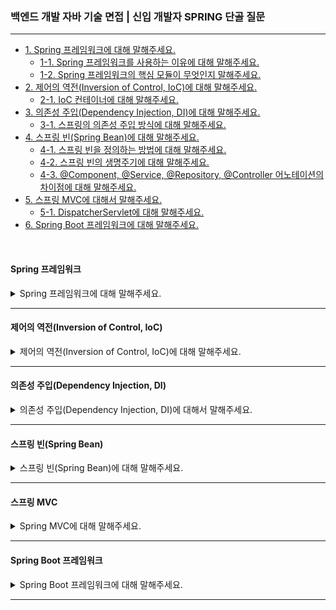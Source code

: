 ### 백엔드 개발 자바 기술 면접 | 신입 개발자 SPRING 단골 질문

---

- [1. Spring 프레임워크에 대해 말해주세요.](#spring-프레임워크)
    - [1-1. Spring 프레임워크를 사용하는 이유에 대해 말해주세요.]()
    - [1-2. Spring 프레임워크의 핵심 모듈이 무엇인지 말해주세요.]()
- [2. 제어의 역전(Inversion of Control, IoC)에 대해 말해주세요.](#제어의-역전inversion-of-control-ioc)
    - [2-1. IoC 컨테이너에 대해 말해주세요.]()
- [3. 의존성 주입(Dependency Injection, DI)에 대해 말해주세요.](#의존성-주입dependency-injection-di)
    - [3-1. 스프링의 의존성 주입 방식에 대해 말해주세요.]()
- [4. 스프링 빈(Spring Bean)에 대해 말해주세요.](#스프링-빈spring-bean)
    - [4-1. 스프링 빈을 정의하는 방법에 대해 말해주세요.]()
    - [4-2. 스프링 빈의 생명주기에 대해 말해주세요.]()
    - [4-3. @Component, @Service, @Repository, @Controller 어노테이션의 차이점에 대해 말해주세요.]()
- [5. 스프링 MVC에 대해서 말해주세요.](#스프링-mvc)
    - [5-1. DispatcherServlet에 대해 말해주세요.]()
- [6. Spring Boot 프레임워크에 대해 말해주세요.](#spring-boot-프레임워크)

<br>

#### Spring 프레임워크

<details>
<summary>Spring 프레임워크에 대해 말해주세요.</summary>

- **자바 기반의 엔터프라이즈 애플리케이션을 개발하기 위한 강력한 프레임워크**이다.
- IoC, DI, AOP 등 **다양한 기능을 제공**하여 개발자가 더 쉽게 유지보수 가능한 애플리케이션을 만들도록 돕는다.
    - 스프링은 특히 웹 애플리케이션, RESTful 서비스, 배치 처리 등 다양한 용도로 사용된다.

<details>
<summary>⁉️ Spring 프레임워크를 사용하는 이유에 대해 말해주세요.</summary>

- **IoC 및 DI**를 사용한 객체 관리의 수월함과 코드의 결합도가 감소한다.
- **모듈화 및 재사용성**으로 필요한 기능만 선택하여 사용할 수 있는 유연성이 있다.
- **AOP**를 사용하여 코드의 중복을 줄이고 가독성을 향상시킨다.
- 웹 애플리케이션 구축을 위해 **스프링 MVC 프레임워크**를 지원한다.
- Hibernate, JPA, EJB 등 다양한 기술과 쉽게 **통합**된다.

</details>

<br>

<details>
<summary>⁉️ Spring 프레임워크의 핵심 모듈이 무엇인지 말해주세요.</summary>

1. **Spring Core**: 제어의 역전(IoC)과 의존성 주입(DI) 기능을 제공한다.
2. **Spring AOP**: 관점 지향 프로그래밍을 제공한다.
3. **Spring ORM**: Hibernate, JPA 등 ORM 프레임워크와의 통합을 제공한다.
4. **Spring DAO**: 데이터베이스 상호작용을 간소화하는 JDBC 추상화 계층을 제공한다.
5. **Spring Context**: 스프링 애플리케이션에 대한 컨텍스트 정보를 제공한다.
6. **Spring Web**: 웹 지향 통합 기능을 제공한다.
7. **Spring MVC**: Model-View-Controller 아키텍처 및 구성 요소를 제공한다.

</details>

</details>

---

#### 제어의 역전(Inversion of Control, IoC)

<details>
<summary>제어의 역전(Inversion of Control, IoC)에 대해 말해주세요.</summary>

- 객체의 생성과 생명 주기를 외부에서 관리하는 원칙이다.
- 이에 개발자는 객체의 구현에 집중하고, IoC를 통해 객체의 관리와 의존성 주입을 외부에 맡긴다.

> 일반적으로 객체가 자신의 의존성을 스스로 생성하는 것과 반대되는 개념이다.

<details>
<summary>⁉️ IoC 컨테이너에 대해 말해주세요.</summary>

- IoC 원칙을 구현하는 스프링 프레임워크의 핵심 컴포넌트이다.
- 스프링 빈(Bean)의 생성, 의존성 주입, 생명 주기 관리 등을 담당한다.
- 스프링의 ApplicationContext와 BeanFactory가 대표적인 IoC 컨테이너이다.

> IoC 원칙을 실제로 구현하는 구체적인 시스템이나 도구이다. IoC를 적용하여 객체를 관리하는 역할을 한다.

</details>

</details>

---

#### 의존성 주입(Dependency Injection, DI)

<details>
<summary>의존성 주입(Dependency Injection, DI)에 대해서 말해주세요.</summary>

- 의존성 주입은 **객체 간의 의존성을 외부에서 주입해주는 기법**이다.
- 이를 통해 **느슨한 결합 코드를 작성**할 수 있으며, 테스트 용이성을 높일 수 있다.

<details>
<summary>⁉️ 스프링의 의존성 주입 방식에 대해 말해주세요.</summary>

- **생성자 주입(Constructor Injection)**: 의존성을 클래스의 생성자를 통해 주입하는 방식이다.
- **세터 주입(Setter Injection)**: 클래스의 세터 메서드를 통해 의존성을 주입하는 방식이다.
- **필드 주입(Field Injection)**: 클래스의 필드에 직접 의존성을 주입하는 방식이다.

> 생성자 주입 방식이 가장 권장되는 방법으로, 필수적인 의존성을 명시적으로 제공하며 불변성을 제공한다.

</details>

</details>

---

#### 스프링 빈(Spring Bean)

<details>
<summary>스프링 빈(Spring Bean)에 대해 말해주세요.</summary>

- 스프링 빈은 **IoC 컨테이너에 의해 인스턴스화되며, 생성 및 관리되는 객체**이다.
- 스프링 빈은 스프링 애플리케이션의 구성 요소이며, 스프링 설정 파일에 정의되거나 @Componet, @Service 등의 어노테이션으로 표시된다.

<details>
<summary>⁉️ 스프링 빈을 정의하는 방법에 대해 말해주세요.</summary>

- **스프링 빈 정의: XML 설정 방식**

```xml
<!-- 예시: 스프링 빈 설정
<beans xmlns="http://www.springframework.org/schema/beans"
       xmlns:xsi="http://www.w3.org/2001/XMLSchema-instance"
       xsi:schemaLocation="http://www.springframework.org/schema/beans 
       http://www.springframework.org/schema/beans/spring-beans.xsd">

  <bean id="myService" class="com.example.MyService"/>
</beans> 
-->
```

- **스프링 빈 정의: 자바 기반 설정 방식**

```java

@Configuration
public class AppConfig {

	@Bean
	public MyBean myBean() {
		return new MyBean();
	}
}
```

- **스프링 빈 정의: 자바 어노테이션 설정 방식**

```java

@Component
public class MyBean {
}
```

</details>

<br>

<details>
<summary>⁉️ 스프링 빈의 생명주기에 대해 말해주세요.</summary>

- **빈 생성(Instantiation)**: 스프링 IoC 컨테이너는 빈의 정의를 바탕으로 빈 객체를 생성한다. 이 단계에서 기본 생성자가 호출된다.
- **의존성 주입(Dependency Injection)**: 빈이 생성된 후, IoC 컨테이너는 해당 빈의 의존성을 주입한다. 이 과정은 생성자, 세터, 필드 주입 등의 방식으로 이루어질 수 있다.
- **초기화(Initialization)**: 빈이 의존성을 주입받은 후, 초기화 과정이 시작된다. @PostConstruct, init-method 속성
- **사용(Usage)**: 빈이 생성되고 초기화된 후, 애플리케이션에서 사용된다. 이 시점에서 빈은 의존성을 가지고 있으며, 필요한 작업을 수행한다.
- **소멸(Destruction)**: 애플리케이션이 종료되거나 빈이 더 이상 필요하지 않을 때, 빈의 소멸 과정이 시작된다. @PreDestroy, destroy-method 속성

> IoC 컨테이너는 스프링 빈의 생명 주기인 빈 생성 -> 의존성 주입 -> 초기화 -> 사용 -> 소멸 과정을 관리하여 빈의 생명 주기를 효율적으로 처리한다.

</details>

<br>

<details>
<summary>⁉️ @Component, @Service, @Repository, @Controller 어노테이션의 차이점에 대해 말해주세요.</summary>

- **@Componet**: 일반적인 스프링 빈을 정의할 때 사용한다. 특별한 역할이 없고, 특정한 목적에 맞지 않는 일반적인 컴포넌트를 나타낸다.
- **@Service**: 서비스 계층의 빈을 정의할 때 사용한다. 비즈니스 로직이 포함된 서비스 클래스를 나타내며, 주로 데이터 처리와 관련된 로직을 수행한다.
- **@Repository**: 데이터 접근 계층의 빈을 정의할 때 사용한다. 데이터베이스와의 상호작용을 처리하는 클래스에 사용된다.
- **@Controller**: 웹 애플리케이션의 컨트롤러를 정의할 때 사용한다. HTTP 요청을 처리하고, 사용자에게 응답을 반환하는 역할을 한다. 주로 MVC 패턴에서 사용된다.

</details>

</details>

---

#### 스프링 MVC

<details>
<summary>Spring MVC에 대해 말해주세요.</summary>

- 스프링 프레임워크의 웹 애플리케이션 개발을 위한 모듈로, MVC(Model-View-Controller) 디자인 패턴을 기반으로 한다.
- 애플리케이션의 비즈니스 로직, 사용자 인터페이스, 입력 처리 등을 분리하여 개발의 효율성과 유지보수성을 보여준다.

> 웹 애플리케이션을 구조적으로 개발할 수 있도록 도와주는 프레임워크로, 클라이언트 요청을 처리하고, 비즈니스 로직과 사용자 인터페이스를 효과적으로 분리한다.

<details>
<summary>⁉️ DispatcherServlet에 대해 말해주세요.</summary>

- 스프링 MVC의 핵심 구성 요소로, 클라이언트의 요청을 처리하는 **프론트 컨트롤러** 역할을 한다.
- 다양한 핸들러, 인터셉터, 뷰 리졸버 등을 설정할 수 있고, 스프링의 IoC 컨트롤러와 통합되어 의존성 주입을 통해 객체를 관리할 수 있다.

> 클라이언트 요청을 처리하는 핵심 컴포넌트로, 요청을 수신하고 적절한 컨트롤러로 전달하며, 최종적으로 클라이언트에게 응답을 반환하는 역할을 한다.

</details>

<details>
<summary>⁉️ 스프링 MVC의 동작 과정에 대해 말해주세요.</summary>

- 클라이언트 요청을 받고, 요청을 적절한 핸들러(컨트롤러)로 전달한다.
- 요청 URL에 따라 적절한 컨트롤러를 찾아 호출한다.
- 컨트롤러는 서비스 레이어를 호출하여 비즈니스 로직을 처리한다.
- 서비스로부터 받은 데이터를 모델에 담아 뷰로 전달한다.
- 뷰를 결정하고 렌더링을 지시한다.

> DispatcherServlet -> Handler Mapping -> Bussiness Logic -> Model -> ViewResolver

</details>

</details>

---

#### Spring Boot 프레임워크

<details>
<summary>Spring Boot 프레임워크에 대해 말해주세요.</summary>

- 스프링 프레임워크의 기존 개발 방식의 문제와 한계를 극복하기 위해 다양한 기능을 제공한다.
- 많은 모듈을 추가하면 설정이 복잡해지는데, 이를 해결하기 위해 스프링 부트가 탄생하게 되었다.

<br>

- 스프링 부트는 스프링 프레임워크 위에 구축된 프로젝트로, 제품 단계의 애플리케이션 개발을 간소화한다.
- 임베디드 서버, 보안, 메트릭스, 외부화된 설정과 같은 다양한 비기능을 제공하여 개발자가 최소한의 설정으로 애플리케이션을 빠르게 구축할 수 있도록 돕는다.

<details>
<summary>⁉️ 스프링 부트를 사용하는 이유, 주요 특징에 대해서 말해주세요.</summary>

- **자동 구성, AutoConfiguration**
  - 필요한 라이브러리와 설정을 자동으로 감지하여 복잡한 설정 과정을 최소화한다.

- **스타터 의존성, Starter Dependency**
  - 다양한 기능을 쉽게 추가할 수 있도록 미리 정의된 스타터 의존성을 제공한다.

- **단독 실행, Standalone**
  - 내장된 웹 서버 Tomcat, Jetty 등을 포함하여 독립적으로 실행하고, 별도의 서버 설치 없이 JAR 파일로 실행할 수 있다.

- **프로덕션 준비, Production Ready**
  - 모니터링, 메트릭스, 설정 관리 등 프로덕션 환경에 필요한 기능을 내장해서 운영 환경에 적합한 애플리케이션을 쉽게 만들 수 있다.

- **스프링의 모든 기능 사용**
  - 스프링 프레임워크의 모든 기능을 사용할 수 있으며, 기존 스프링 생태계를 그대로 활용할 수 있다.

</details>

<br>

<details>
<summary>⁉️ </summary>



</details>

</details>

---
